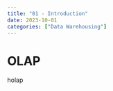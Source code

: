 ```yaml
---
title: "01 - Introduction"
date: 2023-10-01
categories: ["Data Warehousing"]
---
```


# OLAP

holap

